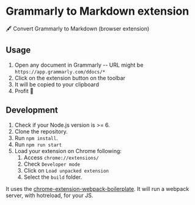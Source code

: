 # Grammarly to Markdown extension

🖋 Convert Grammarly to Markdown (browser extension)

## Usage

1. Open any document in Grammarly -- URL might be `https://app.grammarly.com/ddocs/*`
1. Click on the extension button on the toolbar
1. It will be copied to your clipboard
1. Profit 🚀

## Development

1. Check if your Node.js version is >= 6.
1. Clone the repository.
1. Run `npm install`.
1. Run `npm run start`
1. Load your extension on Chrome following:
    1. Access `chrome://extensions/`
    2. Check `Developer mode`
    3. Click on `Load unpacked extension`
    4. Select the `build` folder.

It uses the [chrome-extension-webpack-boilerplate](https://github.com/samuelsimoes/chrome-extension-webpack-boilerplate). It will run a webpack server, with hotreload, for your JS.
